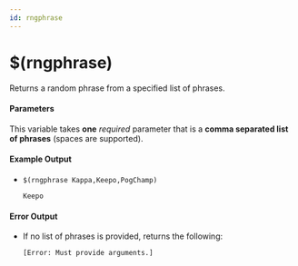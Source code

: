 ```yaml
---
id: rngphrase
---
```


# $(rngphrase)

Returns a random phrase from a specified list of phrases.

#### Parameters

This variable takes **one** *required* parameter that is a **comma separated list of phrases** (spaces are supported).

#### Example Output

* `$(rngphrase Kappa,Keepo,PogChamp)`

    ```
    Keepo
    ```

#### Error Output

* If no list of phrases is provided, returns the following:

    ```
    [Error: Must provide arguments.]
    ```
